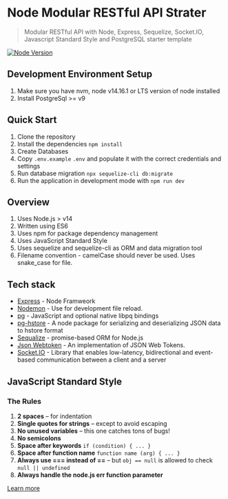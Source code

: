 # Node Modular RESTful API Strater
> Modular RESTful API with Node, Express, Sequelize, Socket.IO, Javascript Standard Style and PostgreSQL starter template

[![Node Version](https://img.shields.io/badge/node-%3E=%2014.16.1-success)](https://nodejs.org)


## Development Environment Setup
1. Make sure you have nvm, node v14.16.1 or LTS version of node installed
2. Install PostgreSql >= v9


## Quick Start
1. Clone the repository
2. Install the dependencies `npm install`
3. Create Databases
4. Copy `.env.example` `.env` and populate it with the correct credentials and settings
5. Run database migration `npx sequelize-cli db:migrate`
6. Run the application in development mode with `npm run dev`


## Overview
1. Uses Node.js > v14
2. Written using ES6
3. Uses npm for package dependency management
4. Uses JavaScript Standard Style
5. Uses sequelize and sequelize-cli as ORM and data migration tool
6. Filename convention - camelCase should never be used. Uses snake_case for file.


## Tech stack
* [Express](https://expressjs.com/) - Node Framweork
* [Nodemon](https://nodemon.io/) - Use for development file reload.
* [pg](https://www.npmjs.com/package/pg) - JavaScript and optional native libpq bindings
* [pg-hstore](https://www.npmjs.com/package/pg-hstore) - A node package for serializing and deserializing JSON data to hstore format
* [Sequalize](https://sequelize.org) - promise-based ORM for Node.js
* [Json Webtoken](https://github.com/auth0/node-jsonwebtoken) - An implementation of JSON Web Tokens.
* [Socket.IO](https://socket.io/) - Library that enables low-latency, bidirectional and event-based communication between a client and a server


## JavaScript Standard Style
### The Rules

1. **2 spaces** – for indentation
2. **Single quotes for strings** – except to avoid escaping
3. **No unused variables** – this one catches tons of bugs!
4. **No semicolons** 
6. **Space after keywords** `if (condition) { ... }`
7. **Space after function name** `function name (arg) { ... }`
8. **Always use === instead of ==** – but `obj == null` is allowed to check `null || undefined`
9. **Always handle the node.js err function parameter**

[Learn more](https://standardjs.com/)

